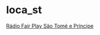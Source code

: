 # loca_st

[Rádio Fair Play São Tomé e Príncipe](https://stream.zeno.fm/z6kdmhgwcmktv?utm_source=radio-browser.info?n=6073348c8d46c5d904bb)

